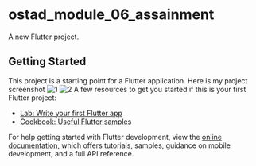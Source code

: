 # ostad_module_06_assainment

A new Flutter project.

## Getting Started

This project is a starting point for a Flutter application.
Here is my project screenshot
![1](https://github.com/ai-rayhan/ostad_module_06_assainment/assets/114678962/a9ccbb50-0bf5-42e5-9ea0-5407366567c4)
![2](https://github.com/ai-rayhan/ostad_module_06_assainment/assets/114678962/c7eba1db-0f60-475b-b719-2dc3dddd0836)
A few resources to get you started if this is your first Flutter project:

- [Lab: Write your first Flutter app](https://docs.flutter.dev/get-started/codelab)
- [Cookbook: Useful Flutter samples](https://docs.flutter.dev/cookbook)

For help getting started with Flutter development, view the
[online documentation](https://docs.flutter.dev/), which offers tutorials,
samples, guidance on mobile development, and a full API reference.

